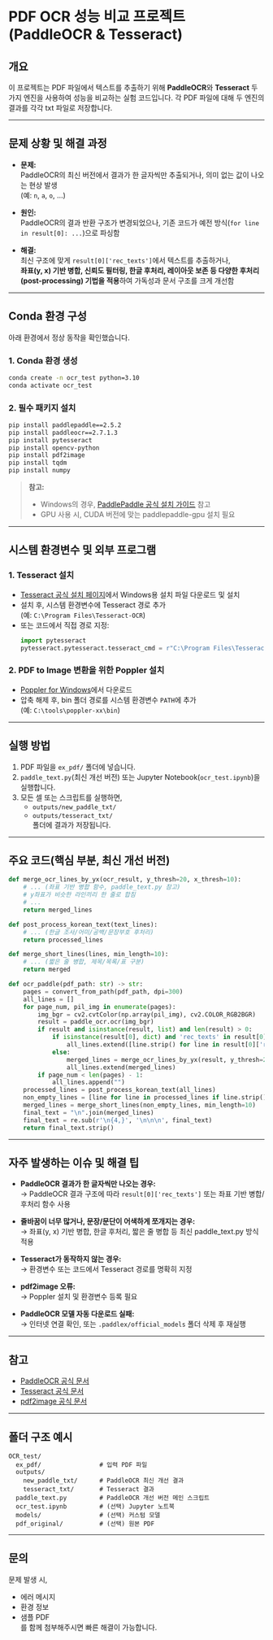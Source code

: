 # PDF OCR 성능 비교 프로젝트 (PaddleOCR & Tesseract)

## 개요

이 프로젝트는 PDF 파일에서 텍스트를 추출하기 위해 **PaddleOCR**와 **Tesseract** 두 가지 엔진을 사용하여 성능을 비교하는 실험 코드입니다. 각 PDF 파일에 대해 두 엔진의 결과를 각각 txt 파일로 저장합니다.

---

## 문제 상황 및 해결 과정

- **문제:**  
  PaddleOCR의 최신 버전에서 결과가 한 글자씩만 추출되거나, 의미 없는 값이 나오는 현상 발생  
  (예: `n`, `a`, `o`, ...)

- **원인:**  
  PaddleOCR의 결과 반환 구조가 변경되었으나, 기존 코드가 예전 방식(`for line in result[0]: ...`)으로 파싱함

- **해결:**  
  최신 구조에 맞게 `result[0]['rec_texts']`에서 텍스트를 추출하거나,  
  **좌표(y, x) 기반 병합, 신뢰도 필터링, 한글 후처리, 레이아웃 보존 등 다양한 후처리(post-processing) 기법을 적용**하여 가독성과 문서 구조를 크게 개선함

---

## Conda 환경 구성

아래 환경에서 정상 동작을 확인했습니다.

### 1. Conda 환경 생성

```bash
conda create -n ocr_test python=3.10
conda activate ocr_test
```

### 2. 필수 패키지 설치

```bash
pip install paddlepaddle==2.5.2
pip install paddleocr==2.7.1.3
pip install pytesseract
pip install opencv-python
pip install pdf2image
pip install tqdm
pip install numpy
```

> **참고:**  
> - Windows의 경우, [PaddlePaddle 공식 설치 가이드](https://www.paddlepaddle.org.cn/install/quick) 참고  
> - GPU 사용 시, CUDA 버전에 맞는 paddlepaddle-gpu 설치 필요

---

## 시스템 환경변수 및 외부 프로그램

### 1. Tesseract 설치

- [Tesseract 공식 설치 페이지](https://github.com/tesseract-ocr/tesseract)에서 Windows용 설치 파일 다운로드 및 설치
- 설치 후, 시스템 환경변수에 Tesseract 경로 추가  
  (예: `C:\Program Files\Tesseract-OCR`)
- 또는 코드에서 직접 경로 지정:
  ```python
  import pytesseract
  pytesseract.pytesseract.tesseract_cmd = r"C:\Program Files\Tesseract-OCR\tesseract.exe"
  ```

### 2. PDF to Image 변환을 위한 Poppler 설치

- [Poppler for Windows](http://blog.alivate.com.au/poppler-windows/)에서 다운로드
- 압축 해제 후, bin 폴더 경로를 시스템 환경변수 `PATH`에 추가  
  (예: `C:\tools\poppler-xx\bin`)

---

## 실행 방법

1. PDF 파일을 `ex_pdf/` 폴더에 넣습니다.
2. `paddle_text.py`(최신 개선 버전) 또는 Jupyter Notebook(`ocr_test.ipynb`)을 실행합니다.
3. 모든 셀 또는 스크립트를 실행하면,  
   - `outputs/new_paddle_txt/`  
   - `outputs/tesseract_txt/`  
   폴더에 결과가 저장됩니다.

---

## 주요 코드(핵심 부분, 최신 개선 버전)

```python
def merge_ocr_lines_by_yx(ocr_result, y_thresh=20, x_thresh=10):
    # ... (좌표 기반 병합 함수, paddle_text.py 참고)
    # y좌표가 비슷한 라인끼리 한 줄로 합침
    # ...
    return merged_lines

def post_process_korean_text(text_lines):
    # ... (한글 조사/어미/공백/문장부호 후처리)
    return processed_lines

def merge_short_lines(lines, min_length=10):
    # ... (짧은 줄 병합, 제목/목록/표 구분)
    return merged

def ocr_paddle(pdf_path: str) -> str:
    pages = convert_from_path(pdf_path, dpi=300)
    all_lines = []
    for page_num, pil_img in enumerate(pages):
        img_bgr = cv2.cvtColor(np.array(pil_img), cv2.COLOR_RGB2BGR)
        result = paddle_ocr.ocr(img_bgr)
        if result and isinstance(result, list) and len(result) > 0:
            if isinstance(result[0], dict) and 'rec_texts' in result[0]:
                all_lines.extend([line.strip() for line in result[0]['rec_texts'] if line.strip()])
            else:
                merged_lines = merge_ocr_lines_by_yx(result, y_thresh=20, x_thresh=10)
                all_lines.extend(merged_lines)
        if page_num < len(pages) - 1:
            all_lines.append("")
    processed_lines = post_process_korean_text(all_lines)
    non_empty_lines = [line for line in processed_lines if line.strip()]
    merged_lines = merge_short_lines(non_empty_lines, min_length=10)
    final_text = "\n".join(merged_lines)
    final_text = re.sub(r'\n{4,}', '\n\n\n', final_text)
    return final_text.strip()
```

---

## 자주 발생하는 이슈 및 해결 팁

- **PaddleOCR 결과가 한 글자씩만 나오는 경우:**  
  → PaddleOCR 결과 구조에 따라 `result[0]['rec_texts']` 또는 좌표 기반 병합/후처리 함수 사용

- **줄바꿈이 너무 많거나, 문장/문단이 어색하게 쪼개지는 경우:**  
  → 좌표(y, x) 기반 병합, 한글 후처리, 짧은 줄 병합 등 최신 paddle_text.py 방식 적용

- **Tesseract가 동작하지 않는 경우:**  
  → 환경변수 또는 코드에서 Tesseract 경로를 명확히 지정

- **pdf2image 오류:**  
  → Poppler 설치 및 환경변수 등록 필요

- **PaddleOCR 모델 자동 다운로드 실패:**  
  → 인터넷 연결 확인, 또는 `.paddlex/official_models` 폴더 삭제 후 재실행

---

## 참고

- [PaddleOCR 공식 문서](https://github.com/PaddlePaddle/PaddleOCR)
- [Tesseract 공식 문서](https://github.com/tesseract-ocr/tesseract)
- [pdf2image 공식 문서](https://pypi.org/project/pdf2image/)

---

## 폴더 구조 예시

```
OCR_test/
  ex_pdf/                # 입력 PDF 파일
  outputs/
    new_paddle_txt/      # PaddleOCR 최신 개선 결과
    tesseract_txt/       # Tesseract 결과
  paddle_text.py         # PaddleOCR 개선 버전 메인 스크립트
  ocr_test.ipynb         # (선택) Jupyter 노트북
  models/                # (선택) 커스텀 모델
  pdf_original/          # (선택) 원본 PDF
```

---

## 문의

문제 발생 시,  
- 에러 메시지  
- 환경 정보  
- 샘플 PDF  
를 함께 첨부해주시면 빠른 해결이 가능합니다. 